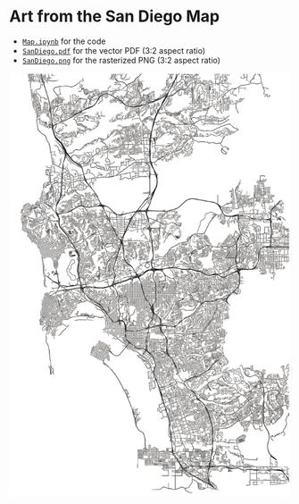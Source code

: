 # Art from the San Diego Map
* [``Map.ipynb``](Map.ipynb) for the code
* [``SanDiego.pdf``](SanDiego.pdf) for the vector PDF (3:2 aspect ratio)
* [``SanDiego.png``](SanDiego.png) for the rasterized PNG (3:2 aspect ratio)

<img src="SanDiego.png">
